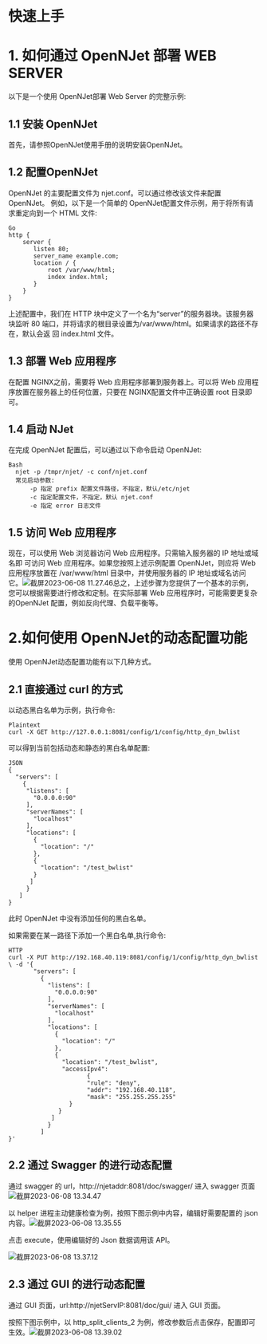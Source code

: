 # 快速上手



# 1. **如何通过** **OpenNJet** 部署 WEB SERVER

以下是一个使用 OpenNJet部署 Web Server 的完整示例: 

## 1.1 **安装** **OpenNJet**

首先，请参照OpenNJet使用手册的说明安装OpenNJet。

##  1.2 配置OpenNJet

OpenNJet 的主要配置文件为 njet.conf。可以通过修改该文件来配置 OpenNJet。 例如，以下是一个简单的 OpenNJet配置文件示例，用于将所有请求重定向到一个 HTML 文件:

```
Go
http {
    server {
       listen 80;
       server_name example.com;
       location / {
           root /var/www/html;
           index index.html;
       } 
    }
}
```

上述配置中，我们在 HTTP 块中定义了一个名为“server”的服务器块。该服务器块监听 80 端口，并将请求的根目录设置为/var/www/html。如果请求的路径不存在，默认会返 回 index.html 文件。

## 1.3 **部署** **Web** 应用程序

在配置 NGINX之前，需要将 Web 应用程序部署到服务器上。可以将 Web 应用程序放置在服务器上的任何位置，只要在 NGINX配置文件中正确设置 root 目录即可。 

## 1.4 **启动** NJet

在完成 OpenNJet 配置后，可以通过以下命令启动 OpenNJet:

```
Bash
  njet -p /tmpr/njet/ -c conf/njet.conf 
  常见启动参数:
      -p 指定 prefix 配置文件路径，不指定，默认/etc/njet 
      -c 指定配置文件，不指定，默认 njet.conf
      -e 指定 error 日志文件
```

## 1.5 **访问** **Web** 应用程序

现在，可以使用 Web 浏览器访问 Web 应用程序。只需输入服务器的 IP 地址或域名即 可访问 Web 应用程序。如果您按照上述示例配置 OpenNJet，则应将 Web 应用程序放置在 /var/www/html 目录中，并使用服务器的 IP 地址或域名访问它。![截屏2023-06-08 11.27.46](https://gitee.com/gebona/picture/raw/master/%E6%88%AA%E5%B1%8F2023-06-08%2011.27.46.png)总之，上述步骤为您提供了一个基本的示例，您可以根据需要进行修改和定制。在实际部署 Web 应用程序时，可能需要更复杂的OpenNJet 配置，例如反向代理、负载平衡等。





# 2.**如何使用** OpenNJet的动态配置功能

使用 OpenNJet动态配置功能有以下几种方式。

## 2.1 **直接通过** **curl** **的方式**

 以动态黑白名单为示例，执行命令:

```
Plaintext
curl -X GET http://127.0.0.1:8081/config/1/config/http_dyn_bwlist
```

 可以得到当前包括动态和静态的黑白名单配置:

```
JSON
{
  "servers": [
    {
     "listens": [
       "0.0.0.0:90"
     ],
     "serverNames": [
       "localhost"
     ],
     "locations": [
       {
         "location": "/"
       }, 
       {
         "location": "/test_bwlist"
       }
      ] 
     }
   ] 
}
```

此时 OpenNJet 中没有添加任何的黑白名单。 

如果需要在某一路径下添加一个黑白名单,执行命令:

```
HTTP
curl -X PUT http://192.168.40.119:8081/config/1/config/http_dyn_bwlist \ -d '{
       "servers": [
         {
           "listens": [
             "0.0.0.0:90"
           ],
           "serverNames": [
             "localhost"
           ],
           "locations": [
             {
               "location": "/"
             },
             {
               "location": "/test_bwlist",
               "accessIpv4":
                      {
                      "rule": "deny",
                      "addr": "192.168.40.118",
                      "mask": "255.255.255.255"
                 }
              } 
            ]
           } 
         ]
}'
```

## 2.2 **通过** **Swagger** 的进行动态配置

通过 swagger 的 url，http://njetaddr:8081/doc/swagger/ 进入 swagger 页面![截屏2023-06-08 13.34.47](https://gitee.com/gebona/picture/raw/master/%E6%88%AA%E5%B1%8F2023-06-08%2013.34.47.png)

以 helper 进程主动健康检查为例，按照下图示例中内容，编辑好需要配置的 json 内容。![截屏2023-06-08 13.35.55](https://gitee.com/gebona/picture/raw/master/%E6%88%AA%E5%B1%8F2023-06-08%2013.35.55.png)

点击 execute，使用编辑好的 Json 数据调用该 API。

![截屏2023-06-08 13.37.12](https://gitee.com/gebona/picture/raw/master/%E6%88%AA%E5%B1%8F2023-06-08%2013.37.12.png)

## 2.3 **通过** **GUI** 的进行动态配置

通过 GUI 页面，url:http://njetServIP:8081/doc/gui/ 进入 GUI 页面。

按照下图示例中，以 http_split_clients_2 为例，修改参数后点击保存，配置即可生效。![截屏2023-06-08 13.39.02](https://gitee.com/gebona/picture/raw/master/%E6%88%AA%E5%B1%8F2023-06-08%2013.39.02.png)